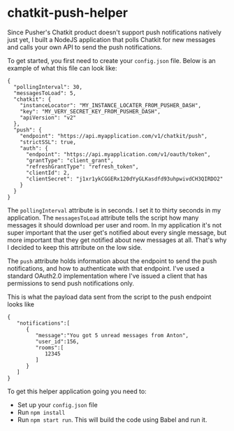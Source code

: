 # chatkit-push-helper
Since Pusher's Chatkit product doesn't support push notifications natively just yet, I built a NodeJS application that polls Chatkit for new messages and calls your own API to send the push notifications.

To get started, you first need to create your `config.json` file. Below is an example of what this file can look like: 

```
{
  "pollingInterval": 30,
  "messagesToLoad": 5,
  "chatkit": {
    "instanceLocator": "MY_INSTANCE_LOCATER_FROM_PUSHER_DASH",
    "key": "MY_VERY_SECRET_KEY_FROM_PUSHER_DASH",
    "apiVersion": "v2"
  },
  "push": {
    "endpoint": "https://api.myapplication.com/v1/chatkit/push",
    "strictSSL": true,
    "auth": {
      "endpoint": "https://api.myapplication.com/v1/oauth/token",
      "grantType": "client_grant",
      "refreshGrantType": "refresh_token",
      "clientId": 2,
      "clientSecret": "j1xr1ykCGGERx120dYyGLKasdfd93uhpwivdCH3QIRDO2"
    }
  }
}
```

The `pollingInterval` attribute is in seconds. I set it to thirty seconds in my application. The `messagesToLoad` attribute tells the script how many messages it should download per user and room. In my application it's not super important that the user get's notified about every single message, but more important that they get notified about new messages at all. That's why I decided to keep this attribute on the low side.

The `push` attribute holds information about the endpoint to send the push notifications, and how to authenticate with that endpoint. I've used a standard OAuth2.0 implementation where I've issued a client that has permissions to send push notifications only.

This is what the payload data sent from the script to the push endpoint looks like

```
{
   "notifications":[
      {
         "message":"You got 5 unread messages from Anton",
         "user_id":156,
         "rooms":[
            12345
         ]
      }
   ]
}
```

To get this helper application going you need to:
- Set up your `config.json` file
- Run `npm install`
- Run `npm start run`. This will build the code using Babel and run it.
